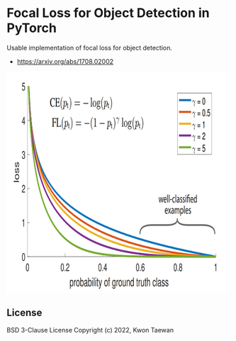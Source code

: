 # Focal Loss for Object Detection in PyTorch

Usable implementation of focal loss for object detection.  
- https://arxiv.org/abs/1708.02002

<img src="https://github.com/hotcouscous1/Focal-Loss-in-PyTorch/blob/main/utils/focal_loss.png" width="840" height="500">

## License
BSD 3-Clause License Copyright (c) 2022, Kwon Taewan
